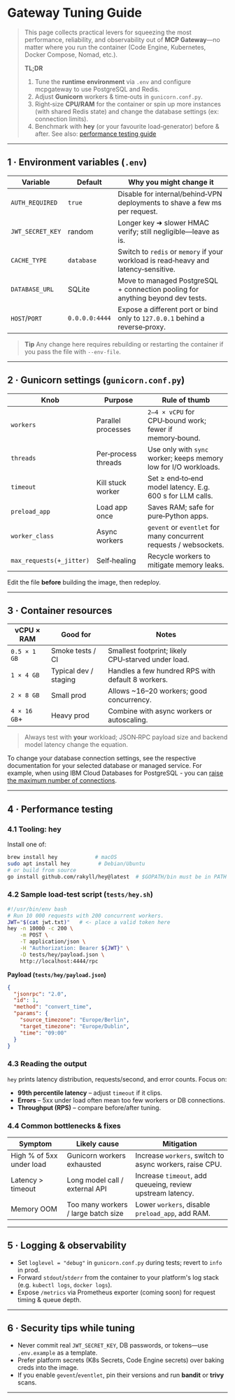 # Gateway Tuning Guide

> This page collects practical levers for squeezing the most performance, reliability, and observability out of **MCP Gateway**—no matter where you run the container (Code Engine, Kubernetes, Docker Compose, Nomad, etc.).
>
> **TL;DR**
>
> 1. Tune the **runtime environment** via `.env` and configure mcpgateway to use PostgreSQL and Redis.
> 2. Adjust **Gunicorn** workers & time‑outs in `gunicorn.conf.py`.
> 3. Right‑size **CPU/RAM** for the container or spin up more instances (with shared Redis state) and change the database settings (ex: connection limits).
> 4. Benchmark with **hey** (or your favourite load‑generator) before & after. See also: [performance testing guide](../testing/performance.md)

---

## 1 · Environment variables (`.env`)

|  Variable        |  Default       |  Why you might change it                                                            |
| ---------------- | -------------- | ----------------------------------------------------------------------------------- |
| `AUTH_REQUIRED`  | `true`         | Disable for internal/behind‑VPN deployments to shave a few ms per request.          |
| `JWT_SECRET_KEY` | random         | Longer key ➜ slower HMAC verify; still negligible—leave as is.                      |
| `CACHE_TYPE`     | `database`     | Switch to `redis` or `memory` if your workload is read‑heavy and latency‑sensitive. |
| `DATABASE_URL`   | SQLite         | Move to managed PostgreSQL + connection pooling for anything beyond dev tests.      |
| `HOST`/`PORT`    | `0.0.0.0:4444` | Expose a different port or bind only to `127.0.0.1` behind a reverse‑proxy.         |

> **Tip**  Any change here requires rebuilding or restarting the container if you pass the file with `--env‑file`.

---

## 2 · Gunicorn settings (`gunicorn.conf.py`)

|  Knob                    |  Purpose            |  Rule of thumb                                                    |
| ------------------------ | ------------------- | ----------------------------------------------------------------- |
| `workers`                | Parallel processes  | `2–4 × vCPU` for CPU‑bound work; fewer if memory‑bound.           |
| `threads`                | Per‑process threads | Use only with `sync` worker; keeps memory low for I/O workloads.  |
| `timeout`                | Kill stuck worker   | Set ≥ end‑to‑end model latency. E.g. 600 s for LLM calls.         |
| `preload_app`            | Load app once       | Saves RAM; safe for pure‑Python apps.                             |
| `worker_class`           | Async workers       | `gevent` or `eventlet` for many concurrent requests / websockets. |
| `max_requests(+_jitter)` | Self‑healing        | Recycle workers to mitigate memory leaks.                         |

Edit the file **before** building the image, then redeploy.

---

## 3 · Container resources

| vCPU × RAM   | Good for              | Notes                                              |
| ------------ | --------------------- | -------------------------------------------------- |
| `0.5 × 1 GB` | Smoke tests / CI      | Smallest footprint; likely CPU‑starved under load. |
| `1 × 4 GB`   | Typical dev / staging | Handles a few hundred RPS with default 8 workers.  |
| `2 × 8 GB`   | Small prod            | Allows \~16–20 workers; good concurrency.          |
| `4 × 16 GB`+ | Heavy prod            | Combine with async workers or autoscaling.         |

> Always test with **your** workload; JSON‑RPC payload size and backend model latency change the equation.

To change your database connection settings, see the respective documentation for your selected database or managed service. For example, when using IBM Cloud Databases for PostgreSQL - you can [raise the maximum number of connections](https://cloud.ibm.com/docs/databases-for-postgresql?topic=databases-for-postgresql-managing-connections&locale=en#postgres-connection-limits).

---

## 4 · Performance testing

### 4.1 Tooling: **hey**

Install one of:

```bash
brew install hey            # macOS
sudo apt install hey         # Debian/Ubuntu
# or build from source
go install github.com/rakyll/hey@latest  # $GOPATH/bin must be in PATH
```

### 4.2 Sample load‑test script (`tests/hey.sh`)

```bash
#!/usr/bin/env bash
# Run 10 000 requests with 200 concurrent workers.
JWT="$(cat jwt.txt)"   # <- place a valid token here
hey -n 10000 -c 200 \
    -m POST \
    -T application/json \
    -H "Authorization: Bearer ${JWT}" \
    -D tests/hey/payload.json \
    http://localhost:4444/rpc
```

**Payload (`tests/hey/payload.json`)**

```json
{
  "jsonrpc": "2.0",
  "id": 1,
  "method": "convert_time",
  "params": {
    "source_timezone": "Europe/Berlin",
    "target_timezone": "Europe/Dublin",
    "time": "09:00"
  }
}
```

### 4.3 Reading the output

`hey` prints latency distribution, requests/second, and error counts. Focus on:

* **99th percentile latency** – adjust `timeout` if it clips.
* **Errors** – 5xx under load often mean too few workers or DB connections.
* **Throughput (RPS)** – compare before/after tuning.

### 4.4 Common bottlenecks & fixes

| Symptom                  | Likely cause                        | Mitigation                                                 |
| ------------------------ | ----------------------------------- | ---------------------------------------------------------- |
| High % of 5xx under load | Gunicorn workers exhausted          | Increase `workers`, switch to async workers, raise CPU.    |
| Latency > timeout        | Long model call / external API      | Increase `timeout`, add queueing, review upstream latency. |
| Memory OOM               | Too many workers / large batch size | Lower `workers`, disable `preload_app`, add RAM.           |

---

## 5 · Logging & observability

* Set `loglevel = "debug"` in `gunicorn.conf.py` during tests; revert to `info` in prod.
* Forward `stdout`/`stderr` from the container to your platform's log stack (e.g. `kubectl logs`, `docker logs`).
* Expose `/metrics` via Prometheus exporter (coming soon) for request timing & queue depth.

---

## 6 · Security tips while tuning

* Never commit real `JWT_SECRET_KEY`, DB passwords, or tokens—use `.env.example` as a template.
* Prefer platform secrets (K8s Secrets, Code Engine secrets) over baking creds into the image.
* If you enable `gevent`/`eventlet`, pin their versions and run **bandit** or **trivy** scans.

---
